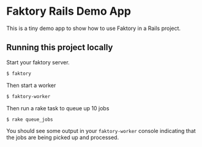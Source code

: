 # Faktory Rails Demo App

This is a tiny demo app to show how to use Faktory in a Rails project.

## Running this project locally

Start your faktory server.

```bash
$ faktory
```

Then start a worker

```bash
$ faktory-worker
```

Then run a rake task to queue up 10 jobs

```bash
$ rake queue_jobs
```

You should see some output in your `faktory-worker` console indicating
that the jobs are being picked up and processed.
